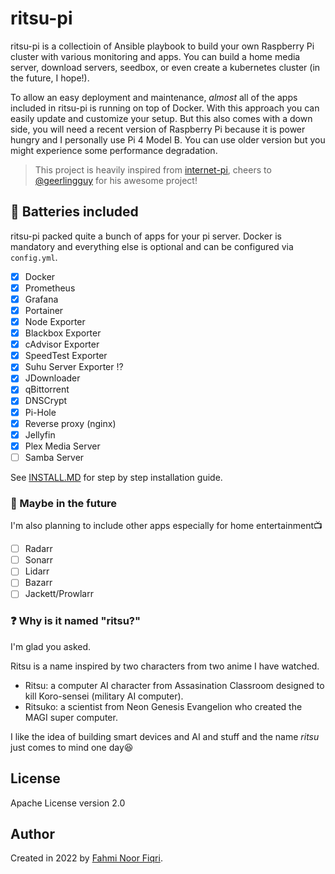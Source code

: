 # ritsu-pi

ritsu-pi is a collectioin of Ansible playbook to build your own Raspberry Pi cluster with various monitoring and apps. You can build a home media server, download servers, seedbox, or even create a kubernetes cluster (in the future, I hope!).

To allow an easy deployment and maintenance, *almost* all of the apps included in ritsu-pi is running on top of Docker. With this approach you can easily update and customize your setup. But this also comes with a down side, you will need a recent version of Raspberry Pi because it is power hungry and I personally use Pi 4 Model B. You can use older version but you might experience some performance degradation.

> This project is heavily inspired from [internet-pi](https://github.com/geerlingguy/internet-pi), cheers to [@geerlingguy](https://github.com/geerlingguy) for his awesome project!

## :battery: Batteries included

ritsu-pi packed quite a bunch of apps for your pi server. Docker is mandatory and everything else is optional and can be configured via `config.yml`.

- [x] Docker
- [x] Prometheus
- [x] Grafana
- [x] Portainer
- [x] Node Exporter
- [x] Blackbox Exporter
- [x] cAdvisor Exporter
- [x] SpeedTest Exporter
- [x] Suhu Server Exporter :interrobang:
- [x] JDownloader
- [x] qBittorrent
- [x] DNSCrypt
- [x] Pi-Hole
- [x] Reverse proxy (nginx)
- [x] Jellyfin
- [x] Plex Media Server
- [ ] Samba Server

See [INSTALL.MD](./INSTALL.MD) for step by step installation guide.

### :eyes: Maybe in the future

I'm also planning to include other apps especially for home entertainment:tv:

- [ ] Radarr
- [ ] Sonarr
- [ ] Lidarr
- [ ] Bazarr
- [ ] Jackett/Prowlarr

### :question: Why is it named "ritsu?"

I'm glad you asked.

Ritsu is a name inspired by two characters from two anime I have watched.

- Ritsu: a computer AI character from Assasination Classroom designed to kill Koro-sensei (military AI computer).
- Ritsuko: a scientist from Neon Genesis Evangelion who created the MAGI super computer.

I like the idea of building smart devices and AI and stuff and the name *ritsu* just comes to mind one day:laughing:

## License

Apache License version 2.0

## Author

Created in 2022 by [Fahmi Noor Fiqri](https://www.kodesiana.com/).
